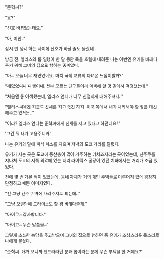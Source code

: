 "준혁씨?"

"응?"

"신호 바뀌었는데요."

"아, 미안.."

잠시 딴 생각 하는 사이에 신호가 바뀐 줄도 몰랐네.. 

방금 전. 엘리스와 롭 일행이 한 달 동안 묵을 호텔에 내려준 나는 이번엔 유키를 바래다주기 위해 그녀의 집으로 향하는 중이었다.

"아~ 오늘 너무 재밌었어요. 마치 국제 교류회 다녀온 느낌이랄까?"

"재밌었다니 다행이네. 전부 모르는 친구들이라 어색해 할 것 같아서 걱정했는데."

"처음엔 좀 어색했는데, 엘리스 언니가 너무 친절하게 대해주셔서.."

"엘리스씨에겐 지금도 신세를 지고 있긴 하지. 미국 쪽에서 내가 처리해야 할 일은 대신 해주고 있거든.."

"어라? 엘리스 언니는 준혁씨에게 신세를 지고 있다고 하던데요?"

'그건 뭐 내가 고용주니까.'

나는 유키의 말에 피식 미소를 지으며 저녁의 도쿄 거리를 달렸다.

유키가 사는 곳은 도쿄에 중산층이 많이 거주하는 키치죠지라는 곳이었는데, 신주쿠를 지나쳐 도쿄의 서쪽 외각에 있는 터라 라이텍스 공장이 있던 치바에서는 거리가 조금 있었다.

전에 몇 번 가본 적이 있었는데, 동네 자체가 거의 개인 주택들로 이루어져 있어 굉장히 단정하고 예쁜 이미지였다. 

"전 그냥 신주쿠 역에 내려주셔도 되는데.."

"그냥 오랜만에 드라이브도 할 겸 바래다줄게."

"아이쿠~ 감사합니다."

"아이고~ 무슨 말씀을~"

그렇게 소소한 농담을 주고받으며 그녀의 집으로 향하던 중 유키가 조심스러운 목소리로 나에게 물었다.

"준혁씨. 아까 보니까 첸드라라던 분과 롭이라는 분께 무슨 부탁을 한 거예요?"